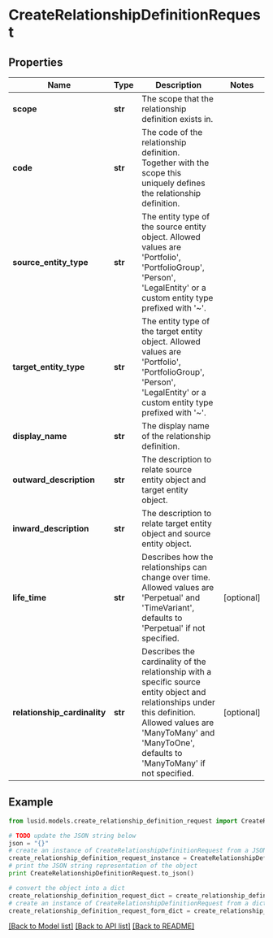 # CreateRelationshipDefinitionRequest


## Properties
Name | Type | Description | Notes
------------ | ------------- | ------------- | -------------
**scope** | **str** | The scope that the relationship definition exists in. | 
**code** | **str** | The code of the relationship definition. Together with the scope this uniquely defines the relationship definition. | 
**source_entity_type** | **str** | The entity type of the source entity object. Allowed values are &#39;Portfolio&#39;, &#39;PortfolioGroup&#39;, &#39;Person&#39;, &#39;LegalEntity&#39; or a custom entity type prefixed with &#39;~&#39;. | 
**target_entity_type** | **str** | The entity type of the target entity object. Allowed values are &#39;Portfolio&#39;, &#39;PortfolioGroup&#39;, &#39;Person&#39;, &#39;LegalEntity&#39; or a custom entity type prefixed with &#39;~&#39;. | 
**display_name** | **str** | The display name of the relationship definition. | 
**outward_description** | **str** | The description to relate source entity object and target entity object. | 
**inward_description** | **str** | The description to relate target entity object and source entity object. | 
**life_time** | **str** | Describes how the relationships can change over time. Allowed values are &#39;Perpetual&#39; and &#39;TimeVariant&#39;, defaults to &#39;Perpetual&#39; if not specified. | [optional] 
**relationship_cardinality** | **str** | Describes the cardinality of the relationship with a specific source entity object and relationships under this definition. Allowed values are &#39;ManyToMany&#39; and &#39;ManyToOne&#39;, defaults to &#39;ManyToMany&#39; if not specified. | [optional] 

## Example

```python
from lusid.models.create_relationship_definition_request import CreateRelationshipDefinitionRequest

# TODO update the JSON string below
json = "{}"
# create an instance of CreateRelationshipDefinitionRequest from a JSON string
create_relationship_definition_request_instance = CreateRelationshipDefinitionRequest.from_json(json)
# print the JSON string representation of the object
print CreateRelationshipDefinitionRequest.to_json()

# convert the object into a dict
create_relationship_definition_request_dict = create_relationship_definition_request_instance.to_dict()
# create an instance of CreateRelationshipDefinitionRequest from a dict
create_relationship_definition_request_form_dict = create_relationship_definition_request.from_dict(create_relationship_definition_request_dict)
```
[[Back to Model list]](../README.md#documentation-for-models) [[Back to API list]](../README.md#documentation-for-api-endpoints) [[Back to README]](../README.md)


